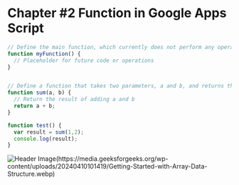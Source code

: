 # Chapter #2 Function in Google Apps Script

```javascript
// Define the main function, which currently does not perform any operations
function myFunction() {
  // Placeholder for future code or operations
}


// Define a function that takes two parameters, a and b, and returns their sum
function sum(a, b) {
  // Return the result of adding a and b
  return a + b;
}

function test() {
  var result = sum(1,2); 
  console.log(result);
}
```

![Header Image(https://media.geeksforgeeks.org/wp-content/uploads/20240410101419/Getting-Started-with-Array-Data-Structure.webp)](https://www.geeksforgeeks.org/what-is-array/)